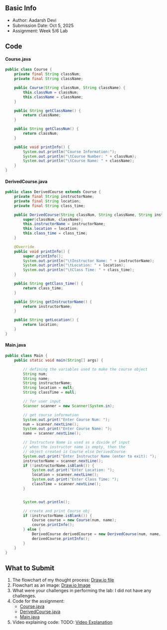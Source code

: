 ## Basic Info
- Author: Aadarsh Devi
- Submission Date: Oct 5, 2025
- Assignment: Week 5/6 Lab

## Code
#### Course.java
```java
public class Course {
    private final String classNum;
    private final String className;

    public Course(String classNum, String className) {
        this.classNum = classNum;
        this.className = className;
    }

    public String getClassName() {
        return className;
    }

    public String getClassNum() {
        return classNum;
    }

    public void printInfo() {
        System.out.println("Course Information:");
        System.out.println("\tCourse Number: " + classNum);
        System.out.println("\tCourse Name: " + className);
    }
}
```

#### DerivedCourse.java
```java
public class DerivedCourse extends Course {
    private final String instructorName;
    private final String location;
    private final String class_time;

    public DerivedCourse(String classNum, String className, String instructorName, String location, String class_time) {
        super(classNum, className);
        this.instructorName = instructorName;
        this.location = location;
        this.class_time = class_time;
    }

    @Override
    public void printInfo() {
        super.printInfo();
        System.out.println("\tInstructor Name: " + instructorName);
        System.out.println("\tLocation: " + location);
        System.out.println("\tClass Time: " + class_time);
    }

    public String getClass_time() {
        return class_time;
    }

    public String getInstructorName() {
        return instructorName;
    }

    public String getLocation() {
        return location;
    }
}

```

#### Main.java
```java
public class Main {
    public static void main(String[] args) {

        // defining the variables used to make the course object
        String num;
        String name;
        String instructorName;
        String location = null;
        String classTime = null;

        // for user input
        Scanner scanner = new Scanner(System.in);

        // get course information
        System.out.print("Enter Course Num: ");
        num = scanner.nextLine();
        System.out.print("Enter Course Name: ");
        name = scanner.nextLine();

        // Instructure Name is used as a divide of input
        // when the instructor name is empty, then the
        // object created is Course else DerivedCourse
        System.out.print("Enter Instructor Name (enter to exit): ");
        instructorName = scanner.nextLine();
        if (!instructorName.isBlank()) {
            System.out.print("Enter Location: ");
            location = scanner.nextLine();
            System.out.print("Enter Class Time: ");
            classTime = scanner.nextLine();
        }


        System.out.println();

        // create and print Course obj
        if (instructorName.isBlank()) {
            Course course = new Course(num, name);
            course.printInfo();
        } else {
            DerivedCourse derivedCourse = new DerivedCourse(num, name, instructorName, location, classTime);
            derivedCourse.printInfo();
        }
    }
}
```



## What to Submit
1. The flowchart of my thought process: [Draw.io file](derived_classes_flowchart.drawio)
2. Flowchart as an image: [Draw.io Image](derived_classes_flowchart_image.png)
3. What were your challenges in performing the lab: I did not have any challenges.
5. Code for the assignment:
   - [Course.java](Course.java)
   - [DerivedCourse.java](DerivedCourse.java)
   - [Main.java](Main.java)
7. Video explaining code: TODO: [Video Explanation](link)
